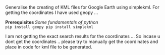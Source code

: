 Generalise the creating of KML files for Google Earth using simplekml.
For getting the coordinates I have used geopy ... 

<b> Prerequisites </b>
<i> Some fundamentals of python </i>
<code>
	pip install geopy
	pip install simplekml
</code>


I am not getting the exact search results for the coordinates ... So incase u dont get the coordinates .. please try to manually get the coordinates and place in  code for kml file to be generated.

